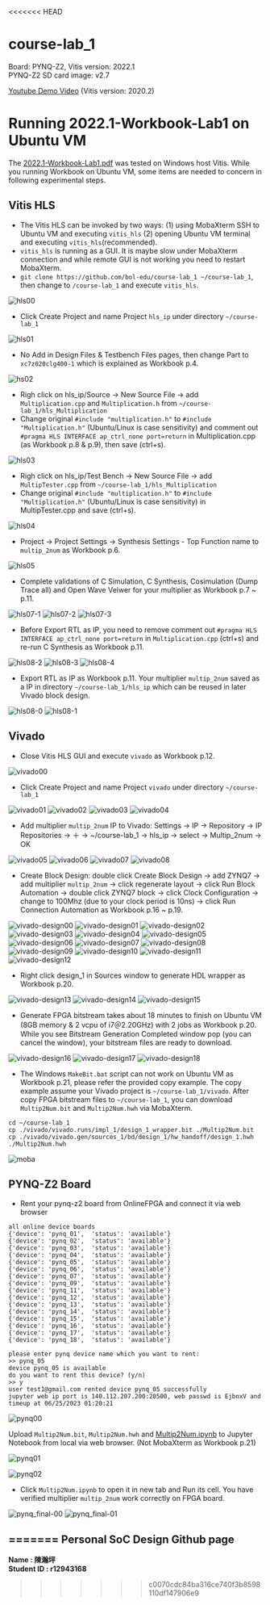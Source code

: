<<<<<<< HEAD
# course-lab_1
Board: PYNQ-Z2, Vitis version: 2022.1 <br />
PYNQ-Z2 SD card image: v2.7 

[Youtube Demo Video](https://youtu.be/bXwMO-fN6BM) (Vitis version: 2020.2)

# Running 2022.1-Workbook-Lab1 on Ubuntu VM
The [2022.1-Workbook-Lab1.pdf](https://github.com/bol-edu/course-lab_1/blob/2022.1/2022.1-Workbook-Lab1.pdf) was tested on Windows host Vitis. While you running Workbook on Ubuntu VM, some items are needed to concern in following experimental steps.

## Vitis HLS
* The Vitis HLS can be invoked by two ways: (1) using MobaXterm SSH to Ubuntu VM and executing `vitis_hls` (2) opening Ubuntu VM terminal and executing `vitis_hls`(recommended).
* `vitis_hls` is running as a GUI. It is maybe slow under MobaXterm connection and while remote GUI is not working you need to restart MobaXterm.
* `git clone https://github.com/bol-edu/course-lab_1 ~/course-lab_1`, then change to `/course-lab_1` and execute `vitis_hls`.

![hls00](https://github.com/bol-edu/course-lab_1/assets/98332019/48d7250d-43b9-4399-b6e2-46cd71f21a5c)
  
* Click Create Project and name Project `hls_ip` under directory `~/course-lab_1`

![hls01](https://github.com/bol-edu/course-lab_1/assets/98332019/21a3a6e8-6f34-494b-a5eb-ef280aef8f70)

* No Add in Design Files & Testbench Files pages, then change Part to `xc7z020clg400-1` which is explained as Workbook p.4.

![hs02](https://github.com/bol-edu/course-lab_1/assets/98332019/13828340-eaf1-4fef-b0e7-61cbb53ccb54)

* Righ click on hls_ip/Source -> New Source File -> add `Multiplication.cpp` and `Multiplication.h` from `~/course-lab_1/hls_Multiplication`
* Change original `#include "multiplication.h"` to `#include "Multiplication.h"` (Ubuntu/Linux is case sensitivity) and comment out `#pragma HLS INTERFACE ap_ctrl_none port=return` in Multiplication.cpp (as Workbook p.8 & p.9), then save (ctrl+s).
  
![hls03](https://github.com/bol-edu/course-lab_1/assets/98332019/988d6181-a8c9-40ff-a146-fd33940869f9)

* Righ click on hls_ip/Test Bench -> New Source File -> add `MultipTester.cpp` from `~/course-lab_1/hls_Multiplication`
* Change original `#include "multiplication.h"` to `#include "Multiplication.h"` (Ubuntu/Linux is case sensitivity) in MultipTester.cpp and save (ctrl+s).

![hls04](https://github.com/bol-edu/course-lab_1/assets/98332019/5d6e0ea8-26fc-4eb4-8a7a-0eef53a519ec)

* Project -> Project Settings -> Synthesis Settings - Top Function name to `multip_2num` as Workbook p.6.

![hls05](https://github.com/bol-edu/course-lab_1/assets/98332019/a98bf20a-4c5f-4a79-816f-a679d4ec591e)

* Complete validations of C Simulation, C Synthesis, Cosimulation (Dump Trace all) and Open Wave Veiwer for your multiplier as Workbook p.7 ~ p.11.

![hls07-1](https://github.com/bol-edu/course-lab_1/assets/98332019/33e40c06-760b-4b09-866b-48249c19892c)
![hls07-2](https://github.com/bol-edu/course-lab_1/assets/98332019/e38662e6-23f5-420a-b768-bd2119f2ff8b)
![hls07-3](https://github.com/bol-edu/course-lab_1/assets/98332019/58bb0a54-4106-49d3-8c57-1b359a1171f3)

* Before Export RTL as IP, you need to remove comment out `#pragma HLS INTERFACE ap_ctrl_none port=return` in `Multiplication.cpp` (ctrl+s) and re-run C Synthesis as Workbook p.11.

![hls08-2](https://github.com/bol-edu/course-lab_1/assets/98332019/1591db57-de30-44c5-ac9a-ad248cd5f6f9)
![hls08-3](https://github.com/bol-edu/course-lab_1/assets/98332019/01200611-106a-400e-a246-9348cd6e864e)
![hls08-4](https://github.com/bol-edu/course-lab_1/assets/98332019/3eead3bb-4eb8-48f2-a461-496d03bdf4f8)

* Export RTL as IP as Workbook p.11. Your multiplier `multip_2num` saved as a IP in directory `~/course-lab_1/hls_ip` which can be reused in later Vivado block design.
    
![hls08-0](https://github.com/bol-edu/course-lab_1/assets/98332019/6c3af30a-56ab-47ce-b33c-f17e1dad8823)
![hls08-1](https://github.com/bol-edu/course-lab_1/assets/98332019/1bb55065-36c7-4840-bcde-8000cd7f2a48)


## Vivado
* Close Vitis HLS GUI and execute `vivado` as Workbook p.12.

![vivado00](https://github.com/bol-edu/course-lab_1/assets/98332019/72290594-2f1d-43d3-a1dd-577c2e7f0ecd)

* Click Create Project and name Project `vivado` under directory `~/course-lab_1`

![vivado01](https://github.com/bol-edu/course-lab_1/assets/98332019/7c02e145-5673-4ae6-a750-389e2e2f85a1)
![vivado02](https://github.com/bol-edu/course-lab_1/assets/98332019/59a863c1-ccd1-4bbc-93f6-57b1ffc4a507)
![vivado03](https://github.com/bol-edu/course-lab_1/assets/98332019/61b4d83c-a5bc-4b23-ad2c-8307cb7fdcf0)
![vivado04](https://github.com/bol-edu/course-lab_1/assets/98332019/8cbd7dce-4521-4b00-95f1-f844fde70b15)

* Add multiplier `multip_2num` IP to Vivado: Settings -> IP -> Repository -> IP Repositories -> ＋ -> ~/course-lab_1 -> hls_ip -> select -> Multip_2num -> OK

![vivado05](https://github.com/bol-edu/course-lab_1/assets/98332019/259b9725-1a62-4082-bddf-a821495b82e1)
![vivado06](https://github.com/bol-edu/course-lab_1/assets/98332019/8052fd17-46c0-425c-b866-102c55ff7c52)
![vivado07](https://github.com/bol-edu/course-lab_1/assets/98332019/634721b5-545f-4233-8622-fdaa76f9e962)
![vivado08](https://github.com/bol-edu/course-lab_1/assets/98332019/9d768a3f-1783-429b-8803-a705a88db403)

* Create Block Design: double click Create Block Design -> add ZYNQ7 -> add multiplier `multip_2num` -> click regenerate layout -> click Run Block Automation -> double click ZYNQ7 block -> click Clock Configuration -> change to 100Mhz (due to your clock period is 10ns) -> click Run Connection Automation as Workbook p.16 ~ p.19.
  
![vivado-design00](https://github.com/bol-edu/course-lab_1/assets/98332019/c1cd1e65-c6f5-47b8-83be-4aea99f1f555)
![vivado-design01](https://github.com/bol-edu/course-lab_1/assets/98332019/ff08bb92-f50e-4b7a-a950-d207ec452018)
![vivado-design02](https://github.com/bol-edu/course-lab_1/assets/98332019/75f09f12-6303-45bd-b803-73eae499a8c2)
![vivado-design03](https://github.com/bol-edu/course-lab_1/assets/98332019/8e6b8efd-82a1-4949-bb46-2d0a4938a0aa)
![vivado-design04](https://github.com/bol-edu/course-lab_1/assets/98332019/61695bfc-18e6-45a6-a0ca-aa8a2592cfec)
![vivado-design05](https://github.com/bol-edu/course-lab_1/assets/98332019/bb04d1cd-6082-4f31-b325-44277815a94b)
![vivado-design06](https://github.com/bol-edu/course-lab_1/assets/98332019/a0f12ffd-0237-4065-a214-70e7d80ff7cc)
![vivado-design07](https://github.com/bol-edu/course-lab_1/assets/98332019/5ce162c4-ffe6-4a85-8b1f-5ae4ca554401)
![vivado-design08](https://github.com/bol-edu/course-lab_1/assets/98332019/6442ce22-51c4-4ebe-aa0d-68fcfd0aa0e5)
![vivado-design09](https://github.com/bol-edu/course-lab_1/assets/98332019/0b70e8c7-e951-4c52-b240-382207b14268)
![vivado-design10](https://github.com/bol-edu/course-lab_1/assets/98332019/e7072e59-6b7b-4b1d-bc68-09d9d11800dd)
![vivado-design11](https://github.com/bol-edu/course-lab_1/assets/98332019/a4370a16-9423-4141-bef8-7f8af80a1756)
![vivado-design12](https://github.com/bol-edu/course-lab_1/assets/98332019/22db7dfb-207b-4994-ad60-366050b2e4bc)

* Right click design_1 in Sources window to generate HDL wrapper as Workbook p.20.

![vivado-design13](https://github.com/bol-edu/course-lab_1/assets/98332019/a60db0f2-34d2-4539-85e4-7348a70bba4f)
![vivado-design14](https://github.com/bol-edu/course-lab_1/assets/98332019/1e29a3ed-81de-4241-b48e-37153a6b9ec7)
![vivado-design15](https://github.com/bol-edu/course-lab_1/assets/98332019/b496d461-f64a-4c6b-b4c4-db4de30a679f)

* Generate FPGA bitstream takes about 18 minutes to finish on Ubuntu VM (8GB memory & 2 vcpu of i7＠2.20GHz) with 2 jobs as Workbook p.20. While you see Bitstream Generation Completed window pop (you can cancel the window), your bitstream files are ready to download.

![vivado-design16](https://github.com/bol-edu/course-lab_1/assets/98332019/c4e78b6c-5e64-48ac-aab6-52b06f60d0a3)
![vivado-design17](https://github.com/bol-edu/course-lab_1/assets/98332019/70e1e43d-2ec0-4e1c-927d-cf39c5678b1e)
![vivado-design18](https://github.com/bol-edu/course-lab_1/assets/98332019/f3510428-3eeb-4027-a73e-d0b544d72c97)

* The Windows `MakeBit.bat` script can not work on Ubuntu VM as Workbook p.21, please refer the provided copy example. The copy example assume your Vivado project is `~/course-lab_1/vivado`. After copy FPGA bitstream files to `~/course-lab_1`, you can download `Multip2Num.bit` and `Multip2Num.hwh` via MobaXterm.
```console
cd ~/course-lab_1
cp ./vivado/vivado.runs/impl_1/design_1_wrapper.bit ./Multip2Num.bit
cp ./vivado/vivado.gen/sources_1/bd/design_1/hw_handoff/design_1.hwh ./Multip2Num.hwh
```
![moba](https://github.com/bol-edu/course-lab_1/assets/98332019/ccfa2e5d-ae5a-40f0-9166-123b88009e01)

## PYNQ-Z2 Board
* Rent your pynq-z2 board from OnlineFPGA and connect it via web browser
```
all online device boards
{'device': 'pynq_01',  'status': 'available'}
{'device': 'pynq_02',  'status': 'available'}
{'device': 'pynq_03',  'status': 'available'}
{'device': 'pynq_04',  'status': 'available'}
{'device': 'pynq_05',  'status': 'available'}
{'device': 'pynq_06',  'status': 'available'}
{'device': 'pynq_07',  'status': 'available'}
{'device': 'pynq_09',  'status': 'available'}
{'device': 'pynq_11',  'status': 'available'}
{'device': 'pynq_12',  'status': 'available'}
{'device': 'pynq_13',  'status': 'available'}
{'device': 'pynq_14',  'status': 'available'}
{'device': 'pynq_15',  'status': 'available'}
{'device': 'pynq_16',  'status': 'available'}
{'device': 'pynq_17',  'status': 'available'}
{'device': 'pynq_18',  'status': 'available'}

please enter pynq device name which you want to rent:
>> pynq_05
device pynq_05 is available
do you want to rent this device? (y/n)
>> y
user test1@gmail.com rented device pynq_05 successfully
jupyter web ip port is 140.112.207.200:20500, web passwd is EjbnxV and timeup at 06/25/2023 01:20:21

```
![pynq00](https://github.com/bol-edu/course-lab_1/assets/98332019/6d432bb8-759e-40ea-82fb-de039dd3a10c)

Upload `Multip2Num.bit`, `Multip2Num.hwh` and [Multip2Num.ipynb](https://github.com/bol-edu/course-lab_1/blob/2022.1/ipy_Multip2Num/Multip2Num.ipynb) to Jupyter Notebook from local via web browser. (Not MobaXterm as Workbook p.21)

![pynq01](https://github.com/bol-edu/course-lab_1/assets/98332019/0b23df28-f28d-45b6-af34-58c404089b3d)

![pynq02](https://github.com/bol-edu/course-lab_1/assets/98332019/b4981f5d-1f2d-459f-9236-b84130a43c6d)

* Click `Multip2Num.ipynb` to open it in new tab and Run its cell. You have verified multiplier `multip_2num` work correctly on FPGA board.

![pynq_final-00](https://github.com/bol-edu/course-lab_1/assets/98332019/19ae614f-da84-44ca-a02d-fdbf8c737507)
![pynq_final-01](https://github.com/bol-edu/course-lab_1/assets/98332019/65210e08-ca9e-4178-9bc7-38cd0bf0860a)


=======
**Personal SoC Design Github page**  
---  
**Name : 陳瀚坪**  
**Student ID : r12943168**  
>>>>>>> c0070cdc84ba316ce740f3b8598110df147906e9
